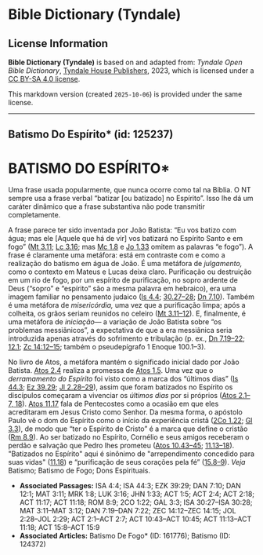 # Bible Dictionary (Tyndale)

## License Information

**Bible Dictionary (Tyndale)** is based on and adapted from: _Tyndale Open Bible Dictionary_, [Tyndale House Publishers](https://tyndaleopenresources.com/), 2023, which is licensed under a [CC BY-SA 4.0 license](https://creativecommons.org/licenses/by-sa/4.0/legalcode.en).

This markdown version (created `2025-10-06`) is provided under the same license.



--------------------------------

## Batismo Do Espírito* (id: 125237)

BATISMO DO ESPÍRITO\*
=====================

Uma frase usada popularmente, que nunca ocorre como tal na Bíblia. O NT sempre usa a frase verbal “batizar \[ou batizado] no Espírito”. Isso lhe dá um caráter dinâmico que a frase substantiva não pode transmitir completamente.

A frase parece ter sido inventada por João Batista: “Eu vos batizo com água; mas ele \[Aquele que há de vir] vos batizará no Espírito Santo e em fogo” ([Mt 3\.11](https://ref.ly/Matt3:11); [Lc 3\.16](https://ref.ly/Luke3:16); mas [Mc 1\.8](https://ref.ly/Mark1:8) e [Jo 1\.33](https://ref.ly/John1:33) omitem as palavras “e fogo”). A frase é claramente uma metáfora: está em contraste com e como a realização do batismo em água de João. É uma metáfora de *julgamento,* como o contexto em Mateus e Lucas deixa claro. Purificação ou destruição em um rio de fogo, por um espírito de purificação, no sopro ardente de Deus (“sopro” e “espírito” são a mesma palavra em hebraico), era uma imagem familiar no pensamento judaico ([Is 4\.4](https://ref.ly/Isa4:4); [30\.27–28](https://ref.ly/Isa30:27-Isa30:28); [Dn 7\.10](https://ref.ly/Dan7:10)). Também é uma metáfora de *misericórdia,* uma vez que a purificação limpa; após a colheita, os grãos seriam reunidos no celeiro ([Mt 3\.11–12](https://ref.ly/Matt3:11-Matt3:12)). E, finalmente, é uma metáfora de *iniciação*— a variação de João Batista sobre “os problemas messiânicos”, a expectativa de que a era messiânica seria introduzida apenas através do sofrimento e tribulação (p. ex., [Dn 7\.19–22](https://ref.ly/Dan7:19-Dan7:22); [12\.1](https://ref.ly/Dan12:1); [Zc 14:12–15](https://ref.ly/Zech14:12-Zech14:15); também o pseudepígrafo 1 Enoque 100\.1–3\).

No livro de Atos, a metáfora mantém o significado inicial dado por João Batista. [Atos 2\.4](https://ref.ly/Acts2:4) realiza a promessa de [Atos 1\.5](https://ref.ly/Acts1:5). Uma vez que o *derramamento do Espírito* foi visto como a marca dos “últimos dias” ([Is 44\.3](https://ref.ly/Isa44:3); [Ez 39\.29](https://ref.ly/Ezek39:29); [Jl 2\.28–29](https://ref.ly/Joel2:28-Joel2:29)), assim que foram batizados no Espírito os discípulos começaram a vivenciar os *últimos dias* por si próprios ([Atos 2\.1–7, 18](https://ref.ly/Acts2:1-Acts2:7)). [Atos 11\.17](https://ref.ly/Acts11:17) fala de Pentecostes como a ocasião em que eles acreditaram em Jesus Cristo como Senhor. Da mesma forma, o apóstolo Paulo vê o dom do Espírito como o início da experiência cristã ([2Co 1\.22](https://ref.ly/2Cor1:22); [Gl 3\.3](https://ref.ly/Gal3:3)), de modo que “ter o Espírito de Cristo” é a marca que define o cristão ([Rm 8\.9](https://ref.ly/Rom8:9)). Ao ser batizado no Espírito, Cornélio e seus amigos receberam o perdão e salvação que Pedro lhes prometeu ([Atos 10\.43–45](https://ref.ly/Acts10:43-Acts10:45); [11\.13–18](https://ref.ly/Acts11:13-Acts11:18)). "Batizados no Espírito" aqui é sinônimo de "arrependimento concedido para suas vidas" ([11\.18](https://ref.ly/Acts11:18)) e “purificação de seus corações pela fé” ([15\.8–9](https://ref.ly/Acts15:8-Acts15:9)). *Veja* Batismo; Batismo de Fogo; Dons Espirituais.

* **Associated Passages:** ISA 4:4; ISA 44:3; EZK 39:29; DAN 7:10; DAN 12:1; MAT 3:11; MRK 1:8; LUK 3:16; JHN 1:33; ACT 1:5; ACT 2:4; ACT 2:18; ACT 11:17; ACT 11:18; ROM 8:9; 2CO 1:22; GAL 3:3; ISA 30:27–ISA 30:28; MAT 3:11–MAT 3:12; DAN 7:19–DAN 7:22; ZEC 14:12–ZEC 14:15; JOL 2:28–JOL 2:29; ACT 2:1–ACT 2:7; ACT 10:43–ACT 10:45; ACT 11:13–ACT 11:18; ACT 15:8–ACT 15:9
* **Associated Articles:** Batismo De Fogo* (ID: 161776); Batismo (ID: 124372)

